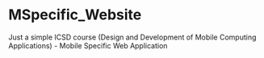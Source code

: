 # MSpecific_Website
Just a simple ICSD course (Design and Development of Mobile Computing Applications) - Mobile Specific Web Application
